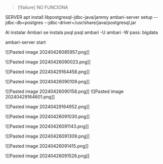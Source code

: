 
> [!failure] NO FUNCIONA


SERVER
apt install libpostgresql-jdbc-java/jammy
ambari-server setup --jdbc-db=postgres --jdbc-driver=/usr/share/java/postgresql.jar


Al instalar Ambari se instala psql
 psql ambari -U ambari -W
 pass: bigdata


ambari-server start



![[Pasted image 20240426085957.png]]

![[Pasted image 20240426090023.png]]

![[Pasted image 20240429164458.png]]

![[Pasted image 20240426090109.png]]

![[Pasted image 20240426090158.png]]
![[Pasted image 20240429164601.png]]

![[Pasted image 20240429164952.png]]


![[Pasted image 20240426091030.png]]


![[Pasted image 20240426091143.png]]


![[Pasted image 20240426091309.png]]


![[Pasted image 20240426091415.png]]

![[Pasted image 20240426091526.png]]
